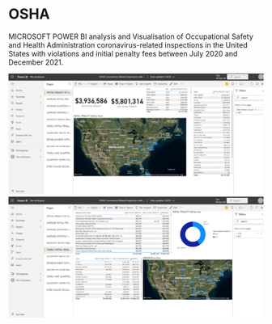 # OSHA
MICROSOFT POWER BI analysis and Visualisation of Occupational Safety and Health Administration coronavirus-related inspections in the United States with violations and initial penalty fees between July 2020 and December 2021.  


<img src='https://github.com/thetundedoherty/OSHA/blob/ef0566a31bf9848a30b0c8ec6e0fa1c4f8be4e82/OSHA%20Coronavirus-Related%20Inspections%20with%20Violations%20from%20August,%202020%20-%20December,%202021%20-%20Power%20BI%20-%20Google%20Chrome%201_7_2022%204_49_19%20PM%20(2).png' width='1650'>


<img src='https://github.com/thetundedoherty/OSHA/blob/ef0566a31bf9848a30b0c8ec6e0fa1c4f8be4e82/OSHA%20Coronavirus-Related%20Inspections%20with%20Violations%20from%20August,%202020%20-%20December,%202021%20-%20Power%20BI%20-%20Google%20Chrome%201_7_2022%204_51_33%20PM%20(2).png' width='1650'>
